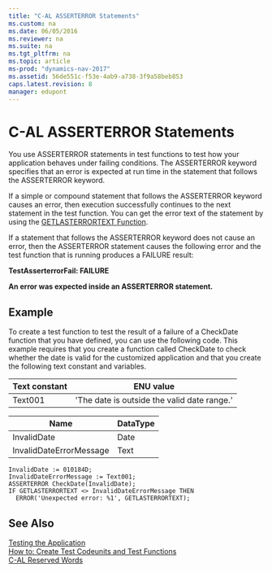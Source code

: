 ```yaml
---
title: "C-AL ASSERTERROR Statements"
ms.custom: na
ms.date: 06/05/2016
ms.reviewer: na
ms.suite: na
ms.tgt_pltfrm: na
ms.topic: article
ms-prod: "dynamics-nav-2017"
ms.assetid: 56de551c-f53e-4ab9-a738-3f9a58beb853
caps.latest.revision: 8
manager: edupont
---
```

# C-AL ASSERTERROR Statements
You use ASSERTERROR statements in test functions to test how your application behaves under failing conditions. The ASSERTERROR keyword specifies that an error is expected at run time in the statement that follows the ASSERTERROR keyword.  
  
 If a simple or compound statement that follows the ASSERTERROR keyword causes an error, then execution successfully continues to the next statement in the test function. You can get the error text of the statement by using the [GETLASTERRORTEXT Function](GETLASTERRORTEXT-Function.md).  
  
 If a statement that follows the ASSERTERROR keyword does not cause an error, then the ASSERTERROR statement causes the following error and the test function that is running produces a FAILURE result:  
  
 **TestAsserterrorFail: FAILURE**  
  
 **An error was expected inside an ASSERTERROR statement.**  
  
## Example  
 To create a test function to test the result of a failure of a CheckDate function that you have defined, you can use the following code. This example requires that you create a function called CheckDate to check whether the date is valid for the customized application and that you create the following text constant and variables.  
  
|Text constant|ENU value|  
|-------------------|---------------|  
|Text001|'The date is outside the valid date range.'|  
  
|Name|DataType|  
|----------|--------------|  
|InvalidDate|Date|  
|InvalidDateErrorMessage|Text|  
  
```  
InvalidDate := 010184D;  
InvalidDateErrorMessage := Text001;  
ASSERTERROR CheckDate(InvalidDate);  
IF GETLASTERRORTEXT <> InvalidDateErrorMessage THEN  
  ERROR('Unexpected error: %1', GETLASTERRORTEXT);  
```  
  
## See Also  
 [Testing the Application](Testing-the-Application.md)   
 [How to: Create Test Codeunits and Test Functions](How%20to:%20Create%20Test%20Codeunits%20and%20Test%20Functions.md)   
 [C-AL Reserved Words](C-AL-Reserved-Words.md)